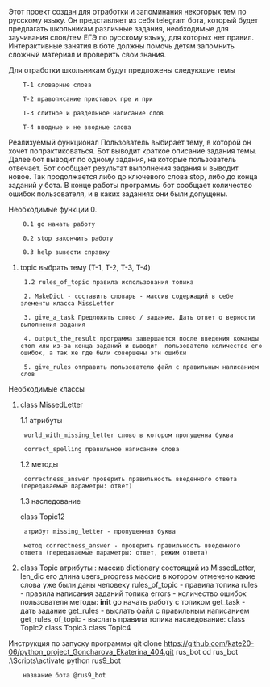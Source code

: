 Этот проект создан для отработки и запоминания некоторых тем по русскому языку. Он представляет из себя telegram бота, который будет предлагать школьникам различные задания, необходимые для заучивания слов/тем ЕГЭ по русскому языку, для которых нет правил. Интерактивные занятия в боте должны помочь детям запомнить сложный материал и проверить свои знания.

Для отработки школьникам будут предложены следующие темы

        Т-1 словарные слова

        Т-2 правописание приставок пре и при

        Т-3 слитное и раздельное написание слов

        Т-4 вводные и не вводные слова

Реализуемый функционал
Пользователь выбирает тему, в которой он хочет попрактиковаться. Бот выводит краткое описание задания темы. Далее бот выводит по одному задания, на которые пользователь отвечает. Бот сообщает результат выполнения задания и выводит новое. Так продолжается либо до ключевого слова stop, либо до конца заданий у бота.
В конце работы программы бот сообщает количество ошибок пользователя, и в каких заданиях они были допущены.

Необходимые функции
0. 

        0.1 go начать работу
    
        0.2 stop закончить работу
    
        0.3 help вывести справку
    
1. topic выбрать тему (Т-1, T-2, T-3, T-4)

        1.2 rules_of_topic правила использования топика

        2. MakeDict - составить словарь - массив содержащий в себе элементы класса MissLetter

        3. give_a_task Предложить слово / задание. Дать ответ о верности выполнения задания

        4. output_the_result программа завершается после введения команды стоп или из-за конца заданий и выводит  пользователю количество его ошибок, а так же где были совершены эти ошибки

        5. give_rules отправить пользователю файл с правильным написанием слов

Необходимые классы

1. class MissedLetter

    1.1 атрибуты
    
        world_with_missing_letter слово в котором пропущенна буква
        
        correct_spelling правильное написание слова
        
    1.2 методы
    
        correctness_answer проверить правильность введенного ответа (передаваемые параметры: ответ)
        
    1.3 наследование
    
    class Topic12
    
        атрибут missing_letter - пропущенная буква
        
        метод correctness_answer - проверить правильность введенного ответа (передаваемые параметры: ответ, режим ответа)

2. class Topic
    атрибуты : 
        массив dictionary состоящий из MissedLetter, 
        len_dic его длина
        users_progress массив в котором отмечено какие слова уже были даны человеку
        rules_of_topic - правила топика
        rules - правила написания заданий топика
        errors - количество ошибок пользователя
    методы:
        __init__
        go начать работу с топиком
        get_task - дать задание
        get_rules - выслать файл с правильным написанием
        get_rules_of_topic - выслать правила топика
    наследование:
        class Topic2
        class Topic3
        class Topic4
        
Инструкция по запуску программы
        git clone https://github.com/kate20-06/python_project_Goncharova_Ekaterina_404.git rus_bot
        cd rus_bot
        .\Scripts\activate
        python rus9_bot
        
        название бота @rus9_bot
